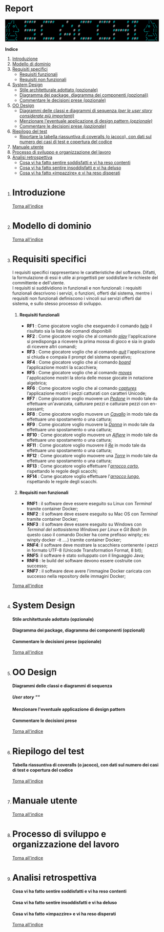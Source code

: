 # Report
![](/res/img/report/logo.png)  
  
<a name="indice"></a>**Indice**
1. [Introduzione](#intro)
1. [Modello di dominio](#dom_mod)
1. [Requisiti specifici](#spec_req)
	- [Requisiti funzionali](#func_req)
	- [Requisiti non funzionali](#not_func_req)
1. [System Design](#sys_des)
	- [Stile architetturale adottato (opzionale)](#arch_style)
	- [Diagramma dei package, diagramma dei componenti (opzionali)](#pkg_cmpnts_diag)
	- [Commentare le decisioni prese (opzionale)](#comments1)
1. [OO Design](#oo_design)
	- [Diagrammi delle classi e diagrammi di sequenza *(per le user story considerate più importanti)*](#class_seq_diag)
	- [Menzionare l'eventuale applicazione di design pattern *(opzionale)*](#design_patt)
	- [Commentare le decisioni prese *(opzionale)*](#comments2)
1. [Riepilogo del test](#test_recap)
	- [Riportare la tabella riassuntiva di coveralls (o jacoco), con dati sul numero dei casi di test e copertura del codice](#coverall_stats)
1. [Manuale utente](#user_man)
1. [Processo di sviluppo e organizzazione del lavoro](#dev_proc)
1. [Analisi retrospettiva](#retro_analysis)
	* [Cosa vi ha fatto sentire soddisfatti e vi ha reso contenti](#happy)
	* [Cosa vi ha fatto sentire insoddisfatti e vi ha deluso](#sad)
	* [Cosa vi ha fatto «impazzire» e vi ha reso disperati](#crazy)

<ol>
<li>

# <a name="intro"></a>Introduzione

[Torna all'indice](#indice)

</li>
<li>

# <a name="dom_mod"></a>Modello di dominio

[Torna all'indice](#indice)

</li>
<li>

# <a name="spec_req"></a>Requisiti specifici
I requisiti specifici rappresentano le caratteristiche del software. Difatti, la formulazione di essi è utile ai progettisti per soddisfare le richieste del committente e dell'utente.  
I requisiti si suddividiono in funzionali e non funzionali: i requisiti funzionali descrivono i servizi, o funzioni, offerti dal sistema, mentre i requisiti non funzionali definiscono i vincoli sui servizi offerti dal sistema, e sullo stesso processo di sviluppo. 
<ol>
<li>

#### <a name="func_req"></a>Requisiti funzionali
<ul>
<li> <b>RF1</b> : Come giocatore voglio che eseguendo il comando <u><i>help</i></u> il risultato sia la lista dei comandi disponibili </li>      
<li> <b>RF2</b> : Come giocatore voglio che al comando <u><i>play</i></u> l'applicazione si predisponga a ricevere la prima mossa di gioco e sia in grado di ricevere altri comandi;</li>    
<li> <b>RF3</b> : Come giocatore voglio che al comando <u><i>quit</i></u> l'applicazione si chiuda e compaia il prompt del sistema operativo;</li>   
<li> <b>RF4</b> : Come giocatore voglio che al comando <u><i>board</i></u> l’applicazione mostri la scacchiera;</li>   
<li> <b>RF5</b> : Come giocatore voglio che al comando <u><i>moves</i></u> l'applicazione mostri la storia delle mosse giocate in notazione algebrica;</li>   
<li> <b>RF6</b> : Come giocatore voglio che al comando <u><i>captures</i></u> l’applicazione mostri i pezzi catturati con caratteri Unicode;</li>  
<li> <b>RF7</b> : Come giocatore voglio muovere un <u><i>Pedone</i></u> in modo tale da effettuare un'avanzata, catturare pezzi e catturare pezzi con en-passant;</li>    
<li> <b>RF8</b> : Come giocatore voglio muovere un <u><i>Cavallo</i></u> in modo tale da effettuare uno spostamento o una cattura;</li>    
<li> <b>RF9</b> : Come giocatore voglio muovere la <u><i>Donna</i></u> in modo tale da effettuare uno spostamento o una cattura;</li>    
<li> <b>RF10</b> : Come giocatore voglio muovere un <u><i>Alfiere</i></u> in modo tale da effettuare uno spostamento o una cattura;</li>   
<li> <b>RF11</b> : Come giocatore voglio muovere il <u><i>Re</i></u> in modo tale da effettuare uno spostamento o una cattura;</li>    
<li> <b>RF12</b> : Come giocatore voglio muovere una <u><i>Torre</i></u> in modo tale da effettuare uno spostamento o una cattura;</li>   
<li> <b>RF13</b> : Come giocatore voglio effettuare l'<u><i>arrocco corto</i></u>, rispettando le regole degli scacchi;</li>  
<li> <b>RF14</b> : Come giocatore voglio effettuare l'<u><i>arrocco lungo</i></u>, rispettando le regole degli scacchi.</li>    

</ul>
</li>

<li>

#### <a name="not_func_req"></a>Requisiti non funzionali
<ul>
<li> <b>RNF1</b> : il software deve essere eseguito su Linux con <i>Terminal</i> tramite container Docker;</li>   
<li> <b>RNF2</b> : il software deve essere eseguito su Mac OS con <i>Terminal</i> tramite container Docker;</li>   
<li> <b>RNF3</b> : il software deve essere eseguito su Windows con <i>Terminal del sottosistema Windows per Linux</i> e <i>Git Bash</i> (in questo caso il comando Docker ha come prefisso winpty; es: winpty docker -it ....) tramite container Docker;</li>    
<li> <b>RNF4</b>: il software deve mostrare la scacchiera contenente i pezzi in formato UTF-8 (Unicode Transformation Format, 8 bit);</li>  
<li> <b>RNF5</b>: il software è stato sviluppato con il linguaggio Java;</li>   
<li> <b>RNF6</b> : le build del software devono essere costruite con successo;</li>  
<li> <b>RNF7</b> : il software deve avere l'immagine Docker caricata con successo nella repository delle immagini Docker;</li>  
</ul>
</ol>

[Torna all'indice](#indice)

</li>
<li>

# <a name="sys_des"></a>System Design

#### <a name="arch_style"></a>Stile architetturale adottato (opzionale)
#### <a name="pkg_cmpnts_diag"></a>Diagramma dei package, diagramma dei componenti (opzionali)
#### <a name="comments1"></a>Commentare le decisioni prese (opzionale)

[Torna all'indice](#indice)

</li>
<li>

# <a name="oo_design"></a>OO Design
#### <a name="class_seq_diag"></a>Diagrammi delle classi e diagrammi di sequenza
##### User story "<titolo>"

#### <a name="design_patt"></a>Menzionare l'eventuale applicazione di design pattern
#### <a name="comments2"></a>Commentare le decisioni prese

[Torna all'indice](#indice)

</li>
<li>

# <a name="test_recap"></a>Riepilogo del test
#### <a name="coverall_stats"></a>Tabella riassuntiva di coveralls (o jacoco), con dati sul numero dei casi di test e copertura del codice

[Torna all'indice](#indice)

</li>
<li>

# <a name="user_man"></a>Manuale utente

[Torna all'indice](#indice)

</li>
<li>

# <a name="dev_proc"></a>Processo di sviluppo e organizzazione del lavoro

[Torna all'indice](#indice)

</li>
<li>

# <a name="retro_analysis"></a>Analisi retrospettiva
#### <a name="happy"></a>Cosa vi ha fatto sentire soddisfatti e vi ha reso contenti
#### <a name="sad"></a>Cosa vi ha fatto sentire insoddisfatti e vi ha deluso
#### <a name="crazy"></a>Cosa vi ha fatto «impazzire» e vi ha reso disperati

[Torna all'indice](#indice)
